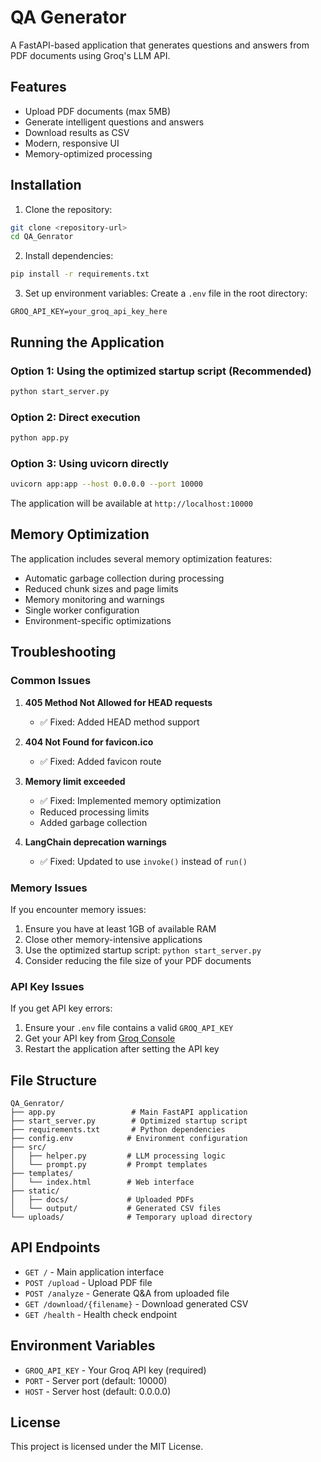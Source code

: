 # QA Generator

A FastAPI-based application that generates questions and answers from PDF documents using Groq's LLM API.

## Features

- Upload PDF documents (max 5MB)
- Generate intelligent questions and answers
- Download results as CSV
- Modern, responsive UI
- Memory-optimized processing

## Installation

1. Clone the repository:
```bash
git clone <repository-url>
cd QA_Genrator
```

2. Install dependencies:
```bash
pip install -r requirements.txt
```

3. Set up environment variables:
Create a `.env` file in the root directory:
```
GROQ_API_KEY=your_groq_api_key_here
```

## Running the Application

### Option 1: Using the optimized startup script (Recommended)
```bash
python start_server.py
```

### Option 2: Direct execution
```bash
python app.py
```

### Option 3: Using uvicorn directly
```bash
uvicorn app:app --host 0.0.0.0 --port 10000
```

The application will be available at `http://localhost:10000`

## Memory Optimization

The application includes several memory optimization features:

- Automatic garbage collection during processing
- Reduced chunk sizes and page limits
- Memory monitoring and warnings
- Single worker configuration
- Environment-specific optimizations

## Troubleshooting

### Common Issues

1. **405 Method Not Allowed for HEAD requests**
   - ✅ Fixed: Added HEAD method support

2. **404 Not Found for favicon.ico**
   - ✅ Fixed: Added favicon route

3. **Memory limit exceeded**
   - ✅ Fixed: Implemented memory optimization
   - Reduced processing limits
   - Added garbage collection

4. **LangChain deprecation warnings**
   - ✅ Fixed: Updated to use `invoke()` instead of `run()`

### Memory Issues

If you encounter memory issues:

1. Ensure you have at least 1GB of available RAM
2. Close other memory-intensive applications
3. Use the optimized startup script: `python start_server.py`
4. Consider reducing the file size of your PDF documents

### API Key Issues

If you get API key errors:

1. Ensure your `.env` file contains a valid `GROQ_API_KEY`
2. Get your API key from [Groq Console](https://console.groq.com/)
3. Restart the application after setting the API key

## File Structure

```
QA_Genrator/
├── app.py                 # Main FastAPI application
├── start_server.py        # Optimized startup script
├── requirements.txt       # Python dependencies
├── config.env            # Environment configuration
├── src/
│   ├── helper.py         # LLM processing logic
│   └── prompt.py         # Prompt templates
├── templates/
│   └── index.html        # Web interface
├── static/
│   ├── docs/             # Uploaded PDFs
│   └── output/           # Generated CSV files
└── uploads/              # Temporary upload directory
```

## API Endpoints

- `GET /` - Main application interface
- `POST /upload` - Upload PDF file
- `POST /analyze` - Generate Q&A from uploaded file
- `GET /download/{filename}` - Download generated CSV
- `GET /health` - Health check endpoint

## Environment Variables

- `GROQ_API_KEY` - Your Groq API key (required)
- `PORT` - Server port (default: 10000)
- `HOST` - Server host (default: 0.0.0.0)

## License

This project is licensed under the MIT License.